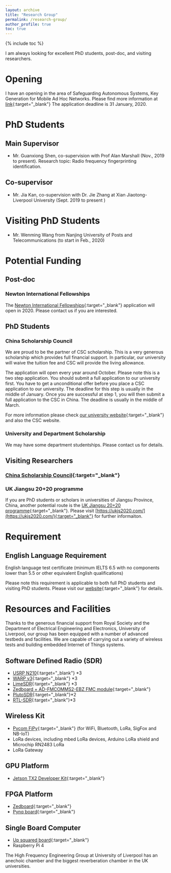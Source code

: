 ```yaml
---
layout: archive
title: "Research Group"
permalink: /research-group/
author_profile: true
toc: true
---
```


{% include toc %}

I am always looking for excellent PhD students, post-doc, and visiting researchers.

# Opening
I have an opening in the area of Safeguarding Autonomous Systems, Key Generation for Mobile Ad Hoc Networks. Please find more information at [link](https://www.liverpool.ac.uk/study/postgraduate-research/studentships/key-generation-for-mobile-ad-hoc-networks/){:target="_blank"} The application deadline is 31 January, 2020.

# PhD Students
## Main Supervisor
* Mr. Guanxiong Shen, co-supervision with Prof Alan Marshall (Nov., 2019 to present). Research topic: Radio frequency fingerprinting identification.

## Co-supervisor
* Mr. Jia Kan, co-supervision with Dr. Jie Zhang at Xian Jiaotong-Liverpool University (Sept. 2019 to present )

# Visiting PhD Students
* Mr. Wenming Wang from Nanjing University of Posts and Telecommunications (to start in Feb., 2020)

# Potential Funding
## Post-doc

### Newton International Fellowships
The [Newton International Fellowships](https://royalsociety.org/grants-schemes-awards/grants/newton-international/){:target="_blank"} application will open in 2020. Please contact us if you are interested.

## PhD Students
### China Scholarship Council
We are proud to be the partner of CSC scholarship. This is a very generous scholarship which provides full financial support. In particular, our university will waive the tuition fee and CSC will provide the living allowance.

The application will open every year around October. Please note this is a two step application. You should submit a full application to our university first. You have to get a unconditional offer before you place a CSC application to our university. The deadline for this step is usually in the middle of January. Once you are successful at step 1, you will then submit a full application to the CSC in China. The deadline is usually in the middle of March.

For more information please check [our university website](https://www.liverpool.ac.uk/study/postgraduate-research/fees-and-funding/scholarships-and-awards/the-university-of-liverpool-and-china-scholarship-council-awards/){:target="_blank"} and also the CSC website.

### University and Department Scholarship
We may have some department studentships. Please contact us for details.

## Visiting Researchers
### [China Scholarship Council](https://www.liverpool.ac.uk/study/postgraduate-research/fees-and-funding/scholarships-and-awards/the-university-of-liverpool-and-china-scholarship-council-awards/){:target="_blank"}

### UK Jiangsu 20+20 programme
If you are PhD students or scholars in universities of Jiangsu Province, China, another potential route is the [UK Jiangsu 20+20 programme](https://junqing-zhang.github.io/posts/2019/04/blog-post-uk-jiangsu-collaboration/){:target="_blank"}. Please visit [https://ukjs2020.com/](https://ukjs2020.com/){:target="_blank"} for further informaiton. 

# Requirement
## English Language Requirement
English language test certificate (minimum IELTS 6.5 with no components lower than 5.5 or other equivalent English qualifications)

Please note this requirement is applicable to both full PhD students and visiting PhD students. Please visit our [website](https://www.liverpool.ac.uk/study/international/apply/english-language/){:target="_blank"} for details.

# Resources and Facilities
Thanks to the generous financial support from Royal Society and the Department of Electrical Engineering and Electronics, University of Liverpool, our group has been equipped with a number of advanced testbeds and facilities. We are capable of carrying out a variety of wireless tests and building embedded Internet of Things systems.

## Software Defined Radio (SDR)
* [USRP N210](https://www.ettus.com/all-products/un210-kit/){:target="_blank"} *3
* [WARP v3](https://www.warpproject.org/trac){:target="_blank"} *3
* [LimeSDR](https://www.crowdsupply.com/lime-micro/limesdr){:target="_blank"} *3
* [Zedboard + AD-FMCOMMS2-EBZ FMC module](http://zedboard.org/product/zedboard-sdr-ii-evaluation-kit){:target="_blank"}
* [PlutoSDR](https://www.analog.com/en/design-center/evaluation-hardware-and-software/evaluation-boards-kits/adalm-pluto.html){:target="_blank"}*2
* [RTL-SDR](https://www.rtl-sdr.com/about-rtl-sdr/){:target="_blank"}*3

## Wireless Kit
* [Pycom FiPy](https://pycom.io/product/fipy/){:target="_blank"} (for WiFi, Bluetooth, LoRa, SigFox and NB-IoT)
* LoRa devices, including mbed LoRa devices, Arduino LoRa shield and Microchip RN2483 LoRa
* LoRa Gateway


## GPU Platform
* [Jetson TX2 Developer Kit](https://developer.nvidia.com/embedded/jetson-tx2-developer-kit){:target="_blank"}

## FPGA Platform
* [Zedboard](http://zedboard.org/product/zedboard){:target="_blank"}
* [Pynq board](http://www.pynq.io/){:target="_blank"}

## Single Board Computer
* [Up squared board](https://up-board.org/upsquared/specifications/){:target="_blank"}
* Raspberry Pi 4

The High Frequency Engineering Group at University of Liverpool has an anechoic chamber and the biggest reverberation chamber in the UK universities.
